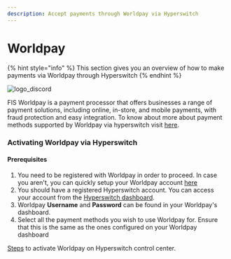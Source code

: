 ```yaml
---
description: Accept payments through Worldpay via Hyperswitch
---
```


# Worldpay

{% hint style="info" %}
This section gives you an overview of how to make payments via Worldpay through Hyperswitch
{% endhint %}

![logo\_discord](https://hyperswitchpay.com/icons/homePageIcons/logos/worldpayLogo.svg)

FIS Worldpay is a payment processor that offers businesses a range of payment solutions, including online, in-store, and mobile payments, with fraud protection and easy integration. To know about more about payment methods supported by Worldpay via hyperswitch visit [here](https://hyperswitchpay.com/pm-list).

### Activating Worldpay via Hyperswitch

#### Prerequisites

1. You need to be registered with Worldpay in order to proceed. In case you aren't, you can quickly setup your Worldpay account [here](https://online.worldpay.com/)
2. You should have a registered Hyperswitch account. You can access your account from the [Hyperswitch dashboard](https://app.hyperswitchpay.com/).
3. Worldpay **Username** and **Password** can be found in your Worldpay's dashboard.
4. Select all the payment methods you wish to use Worldpay for. Ensure that this is the same as the ones configured on your Worldpay dashboard

[Steps](https://docs.hyperswitchpay.com/hyperswitch-cloud/connectors/activate-connector-on-hyperswitch) to activate Worldpay on Hyperswitch control center.
